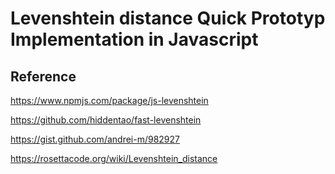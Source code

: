 # Levenshtein distance Quick Prototyp Implementation in Javascript

## Reference

https://www.npmjs.com/package/js-levenshtein

https://github.com/hiddentao/fast-levenshtein

https://gist.github.com/andrei-m/982927

https://rosettacode.org/wiki/Levenshtein_distance


